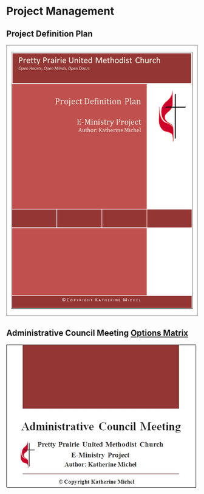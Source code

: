 # Project Management

## Project Definition Plan

![](project-management/project-definition-plan-cover.png)

## Administrative Council Meeting [Options Matrix](https://drive.google.com/file/d/0B02bpu7HZwJRUmZ1Nk15WF9wSkU/view?usp=sharing)

[![](project-management/administrative-council-meeting-slide-deck-cover.jpg)](https://drive.google.com/file/d/0B02bpu7HZwJRUmZ1Nk15WF9wSkU/view?usp=sharing)



